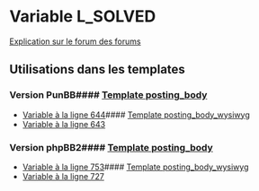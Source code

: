 # Variable L_SOLVED
[Explication sur le forum des forums](http://forum.forumactif.com/t294113-listing-des-variables#L_SOLVED)
## Utilisations dans les templates
### Version PunBB#### [Template posting_body](punbb/posting_body.md)
* [Variable à la ligne 644](../punbb/posting_body.tpl#L644)#### [Template posting_body_wysiwyg](punbb/posting_body_wysiwyg.md)
* [Variable à la ligne 643](../punbb/posting_body_wysiwyg.tpl#L643)
### Version phpBB2#### [Template posting_body](subsilver/posting_body.md)
* [Variable à la ligne 753](../subsilver/posting_body.tpl#L753)#### [Template posting_body_wysiwyg](subsilver/posting_body_wysiwyg.md)
* [Variable à la ligne 727](../subsilver/posting_body_wysiwyg.tpl#L727)